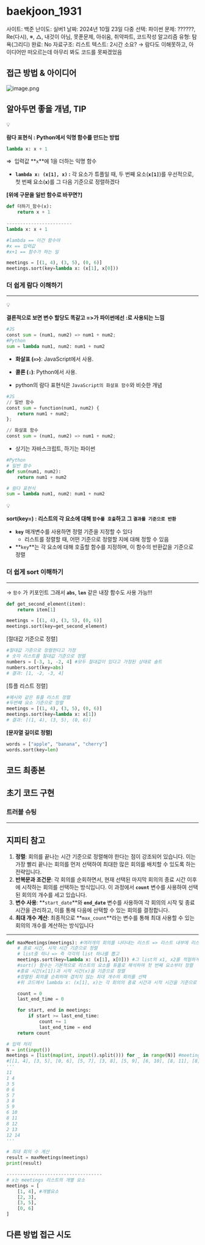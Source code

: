 # baekjoon_1931

사이트: 백준
난이도: 실버1
날짜: 2024년 10월 23일
다중 선택: 파이썬
문제: ??????, Re(다시), ※, △, 내것이 아님, 못푼문제, 아쉬움, 취약파트, 코드작성
알고리즘 유형: 탐욕(그리디)
완료: No
자료구조: 리스트
텍스트: 2시간 소요? → 람다도 이해못하고, 아이디어만 떠오르는데 아무리 봐도 코드를 못짜겠었음

## 접근 방법 & 아이디어

![image.png](image1931.png)

## 알아두면 좋을 개념, TIP

<aside>
💡

**람다 표현식 : Python에서 익명 함수를 만드는 방법**

</aside>

```python
lambda x: x + 1
```

⇒  입력값 **`x`**에 1을 더하는 익명 함수

- **`lambda x: (x[1], x)` :** 각 요소가 튜플일 때, 두 번째 요소(**`x[1]`**)를 우선적으로, 
                                           첫 번째 요소(**`x`**)를 그 다음 기준으로 정렬하겠다

**[위에 구문을 일반 함수로 바꾸면?]**

```python
def 더하기_함수(x):
    return x + 1
    
------------------------
lambda x: x + 1

#lambda == 이건 함수야
#x == 입력값
#x+1 == 함수가 하는 일

```

```python
meetings = [(1, 4), (3, 5), (0, 6)]
meetings.sort(key=lambda x: (x[1], x[0]))
```

### 더 쉽게 람다  이해하기

---

<aside>
💡

**결론적으로 보면 변수 할당도 똑같고 =>가 파이썬에선 :로 사용되는 느낌**

</aside>

```python
#JS
const sum = (num1, num2) => num1 + num2;
#Python
sum = lambda num1, num2: num1 + num2
```

- **화살표 (`=>`)**: JavaScript에서 사용.
- **콜론 (`:`)**: Python에서 사용.

- python의 람다 표현식은 `JavaScript의 화살표 함수`와 비슷한 개념

```python
#JS
// 일반 함수
const sum = function(num1, num2) {
    return num1 + num2;
};

// 화살표 함수
const sum = (num1, num2) => num1 + num2;
```

- 상기는 자바스크립트, 하기는 파이썬

```python
#Python
# 일반 함수
def sum(num1, num2):
    return num1 + num2

# 람다 표현식
sum = lambda num1, num2: num1 + num2
```

<aside>
💡

**sort(key=) : 리스트의 각 요소에 대해 `함수를 호출`하고 그 `결과를 기준으로 반환`**

</aside>

- **`key`** 매개변수를 사용하면 정렬 기준을 지정할 수 있다
    - 리스트를 정렬할 때, 어떤 기준으로 정렬할 지에 대해 정할 수 있음
- **`key`**는 각 요소에 대해 호출할 함수를 지정하며, 이 함수의 반환값을 기준으로 정렬

### 더 쉽게 sort 이해하기

---

→ `함수` 가 키포인트 그래서 **`abs`**, **`len`** 같은 내장 함수도 사용 가능!!!

```python
def get_second_element(item):
    return item[1]

meetings = [(1, 4), (3, 5), (0, 6)]
meetings.sort(key=get_second_element)
```

[절대값 기준으로 정렬]

```python
#절대값 기준으로 정렬한다고 가정
# 숫자 리스트를 절대값 기준으로 정렬
numbers = [-3, 1, -2, 4] #모두 절대값이 있다고 가정된 상태로 솔트
numbers.sort(key=abs)
# 결과: [1, -2, -3, 4]
```

[튜플 리스트 정렬]

```python
#예시와 같은 튜플 리스트 정렬
#두번쨰 요소 기준으로 정렬
meetings = [(1, 4), (3, 5), (0, 6)]
meetings.sort(key=lambda x: x[1])
# 결과: [(1, 4), (3, 5), (0, 6)]
```

**[문자열 길이로 정렬]**

```python
words = ["apple", "banana", "cherry"]
words.sort(key=len)
```

## 코드 최종본

## 초기 코드 구현

### 트러블 슈팅

---

## 지피티 참고

1. **정렬**: 회의를 끝나는 시간 기준으로 정렬해야 한다는 점이 강조되어 있습니다. 이는 가장 빨리 끝나는 회의를 먼저 선택하여 최대한 많은 회의를 배치할 수 있도록 하는 전략입니다.
2. **반복문과 조건문**: 각 회의를 순회하면서, 현재 선택된 마지막 회의의 종료 시간 이후에 시작하는 회의를 선택하는 방식입니다. 이 과정에서 **`count`** 변수를 사용하여 선택된 회의의 개수를 세고 있습니다.
3. **변수 사용**: **`start_date`**와 **`end_date`** 변수를 사용하여 각 회의의 시작 및 종료 시간을 관리하고, 이를 통해 다음에 선택할 수 있는 회의를 결정합니다.
4. **최대 개수 계산**: 최종적으로 **`max_count`**라는 변수를 통해 최대 사용할 수 있는 회의의 개수를 계산하는 방식입니다

---

```python
def maxMeetings(meetings): #여러개의 회의를 나타내는 리스트 => 리스트 내부에 리스트가 있음
    # 종료 시간, 시작 시간 기준으로 정렬
    # list중 하나 => 즉 각각의 list 하나를 뽑고
    meetings.sort(key=lambda x: (x[1], x[0])) #그 list의 x1, x2를 적절하게 배분
    #sort() 함수는 기본적으로 리스트의 요소를 튜플로 해석하여 첫 번째 요소부터 정렬
    #종료 시간(x[1])과 시작 시간(x)을 기준으로 정렬
    #정렬된 회의를 순회하며 겹치지 않는 최대 개수의 회의를 선택
    #위 코드에서 lambda x: (x[1], x)는 각 회의의 종료 시간과 시작 시간을 기준으로 정렬하기 위해 사용

    count = 0
    last_end_time = 0

    for start, end in meetings:
        if start >= last_end_time:
            count += 1
            last_end_time = end
    return count

# 입력 처리
N = int(input())
meetings = [list(map(int, input().split())) for _ in range(N)] #meeting
#[[1, 4], [3, 5], [0, 6], [5, 7], [3, 8], [5, 9], [6, 10], [8, 11], [8, 12], [2, 13], [12, 14]]
'''
11
1 4
3 5
0 6
5 7
3 8
5 9
6 10
8 11
8 12
2 13
12 14
'''

# 최대 회의 수 계산
result = maxMeetings(meetings)
print(result)

-----------------------------------
# x는 meetings 리스트의 개별 요소
meetings = [
    [1, 4], #개별요소
    [2, 3],
    [3, 5],
    [0, 6]
]
```

## 다른 방법 접근 시도